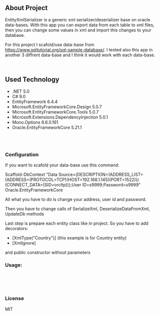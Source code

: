 ## About Project

EntityXmlSerializer is a generic xml serializer/deserializer base on oracle data-bases. With this app you can export data from each table to xml files, then you can change some values in xml and import this changes to your database.

For this project I scafold/use data-base from https://www.sqltutorial.org/sql-sample-database/.
I tested also this app in another 3 diffrent data-base and I think it would work with each data-base.

<br />


## Used Technology


- .NET 5.0
- C# 9.0
- EntityFramework 6.4.4
- Microsoft.EntityFrameworkCore.Design 5.0.7
- Microsoft.EntityFrameworkCore.Tools 5.0.7
- Microsoft.Extensions.DependencyInjection 5.0.1
- Mono.Options 6.6.0.161
- Oracle.EntityFrameworkCore 5.21.1





<br />


<br />

### Configuration

If you want to scafold your data-base use this command:

Scaffold-DbContext "Data Source=(DESCRIPTION=(ADDRESS_LIST=(ADDRESS=(PROTOCOL=TCP)(HOST=192.168.1.145)(PORT=1522)))(CONNECT_DATA=(SID=orcltp)));User ID=s9999;Password=s9999"    Oracle.EntityFrameworkCore

All what you have to do is change your address, user id and password.

Then you have to change calls of SerializeXml, DeserializeDataFromXml, UpdateDb methods

Last step is prepare each entity class like in project.
So you have to add decorators: 

- [XmlType("Country")] (this example is for Country entity)
- [XmlIgnore] 

and public constructor without parameters 


### Usage:




<br />
<br />
<br />

### License

MIT
